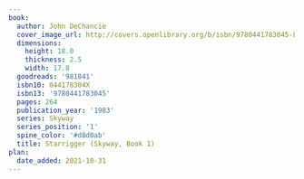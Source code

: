 ```yaml
---
book:
  author: John DeChancie
  cover_image_url: http://covers.openlibrary.org/b/isbn/9780441783045-L.jpg
  dimensions:
    height: 18.0
    thickness: 2.5
    width: 17.8
  goodreads: '981841'
  isbn10: 044178304X
  isbn13: '9780441783045'
  pages: 264
  publication_year: '1983'
  series: Skyway
  series_position: '1'
  spine_color: '#d8d0ab'
  title: Starrigger (Skyway, Book 1)
plan:
  date_added: 2021-10-31
---
```

